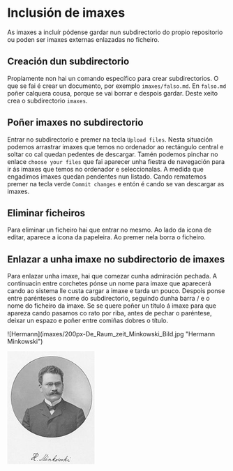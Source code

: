 # Inclusión de imaxes

As imaxes a incluír pódense gardar nun subdirectorio do propio repositorio ou poden ser imaxes externas enlazadas no ficheiro.

## Creación dun subdirectorio

Propiamente non hai un comando específico para crear subdirectorios. O que se fai é crear un documento, por exemplo `imaxes/falso.md`. En `falso.md` poñer calquera cousa, porque se vai borrar e despois gardar. Deste xeito crea o subdirectorio `imaxes`.

## Poñer imaxes no subdirectorio

Entrar no subdirectorio e premer na tecla `Upload files`. Nesta situación podemos arrastrar imaxes que temos no ordenador ao rectángulo central e soltar co cal quedan pedentes de descargar. Tamén podemos pinchar no enlace `choose your files` que fai aparecer unha fiestra de navegación para ir ás imaxes que temos no ordenador e seleccionalas. A medida que engadimos imaxes quedan pendentes nun listado. Cando rematemos premer na tecla verde `Commit changes` e entón é cando se van descargar as imaxes.

## Eliminar ficheiros

Para eliminar un ficheiro hai que entrar no mesmo. Ao lado da icona de editar, aparece a icona da papeleira. Ao premer nela borra o ficheiro.

## Enlazar a unha imaxe no subdirectorio de imaxes

Para enlazar unha imaxe, hai que comezar cunha admiración pechada. A continuacin entre corchetes pónse un nome para imaxe que aparecerá cando ao sistema lle custa cargar a imaxe e tarda un pouco. Despois ponse entre parénteses o nome do subdirectorio, seguindo dunha barra / e o nome do ficheiro da imaxe. Se se quere poñer un título á imaxe para que apareza cando pasamos co rato por riba, antes de pechar o paréntese, deixar un espazo e poñer entre comiñas dobres o título.

\!\[Hermann\]\(imaxes/200px-De_Raum_zeit_Minkowski_Bild.jpg \"Hermann Minkowski\"\)

![Hermann](imaxes/200px-De_Raum_zeit_Minkowski_Bild.jpg "Hermann Minkowski")
